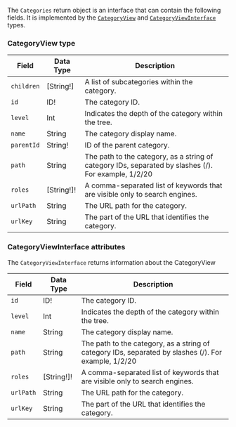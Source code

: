 The `Categories` return object is an interface that can contain the following fields. It is implemented by the [`CategoryView`](#categoryview-type) and [`CategoryViewInterface`](#categoryviewinterface-attributes) types.

### CategoryView type

Field | Data Type | Description
--- | --- | ---
`children` | [String!] | A list of subcategories within the category.
`id` | ID! | The category ID.
`level` | Int | Indicates the depth of the category within the tree.
`name` | String | The category display name.
`parentId` | String! | ID of the parent category.
`path` | String | The path to the category, as a string of category IDs, separated by slashes (/). For example, 1/2/20
`roles` | [String!]! | A comma-separated list of keywords that are visible only to search engines.
`urlPath` | String | The URL path for the category.
`urlKey` | String | The part of the URL that identifies the category.

### CategoryViewInterface attributes

The `CategoryViewInterface`  returns information about the CategoryView

Field | Data Type | Description
--- | --- | ---
`id` | ID! | The category ID.
`level` | Int | Indicates the depth of the category within the tree.
`name` | String | The category display name.
`path` | String | The path to the category, as a string of category IDs, separated by slashes (/). For example, 1/2/20
`roles` | [String!]! | A comma-separated list of keywords that are visible only to search engines.
`urlPath` | String | The URL path for the category.
`urlKey` | String | The part of the URL that identifies the category.
